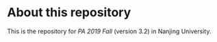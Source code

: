 # About this repository

This is the repository for *PA 2019 Fall* (version 3.2) in Nanjing University.
